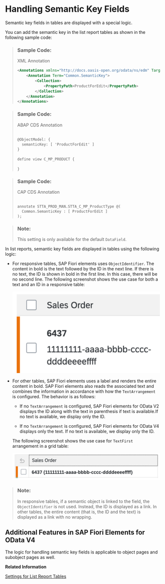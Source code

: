 <!-- loioaa2793cd877a4ecebc35d335920ee145 -->

# Handling Semantic Key Fields

Semantic key fields in tables are displayed with a special logic.

You can add the semantic key in the list report tables as shown in the following sample code:

> ### Sample Code:  
> XML Annotation
> 
> ```xml
> <Annotations xmlns="http://docs.oasis-open.org/odata/ns/edm" Target="STTA_PROD_MAN.STTA_C_MP_ProductType">
>     <Annotation Term="Common.SemanticKey">
>         <Collection>
>             <PropertyPath>ProductForEdit</PropertyPath>
>         </Collection>
>     </Annotation>
> </Annotations>
> 
> ```

> ### Sample Code:  
> ABAP CDS Annotation
> 
> ```
> 
> @ObjectModel: {
>   semanticKey: [ 'ProductForEdit' ]
> }
> 
> define view C_MP_PRODUCT {
> 
> }
> ```

> ### Sample Code:  
> CAP CDS Annotation
> 
> ```
> 
> annotate STTA_PROD_MAN.STTA_C_MP_ProductType @(
>   Common.SemanticKey : [ ProductForEdit ]
> );
> ```

> ### Note:  
> This setting is only available for the default `DataField`.

In list reports, semantic key fields are displayed in tables using the following logic:

-   For responsive tables, SAP Fiori elements uses `ObjectIdentifier`. The content in bold is the text followed by the ID in the next line. If there is no text, the ID is shown in bold in the first line. In this case, there will be no second line. The following screenshot shows the use case for both a text and an ID in a responsive table:

    ![](images/Semantic_Key_Fields_in_a_Table_Text_and_ID_d58b9d9.png)

-   For other tables, SAP Fiori elements uses a label and renders the entire content in bold. SAP Fiori elements also reads the associated text and combines the information in accordance with how the `TextArrangement` is configured. The behavior is as follows:

    -   If no `TextArrangement` is configured, SAP Fiori elements for OData V2 displays the ID along with the text in parenthesis if text is available.If no text is available, we display only the ID.

    -   If no `TextArrangement` is configured, SAP Fiori elements for OData V4 displays only the text. If no text is available, we display only the ID.


    The following screenshot shows the use case for `TextFirst` arrangement in a grid table:

    ![](images/Semantic_Key_Fields_in_a_Table_TextFirst_40b9a46.png)


> ### Note:  
> In responsive tables, if a semantic object is linked to the field, the `ObjectIdentifier` is not used. Instead, the ID is displayed as a link. In other tables, the entire content \(that is, the ID and the text\) is displayed as a link with no wrapping.



<a name="loioaa2793cd877a4ecebc35d335920ee145__section_pvt_y54_npb"/>

## Additional Features in SAP Fiori Elements for OData V4

The logic for handling semantic key fields is applicable to object pages and subobject pages as well.

**Related Information**  


[Settings for List Report Tables](settings-for-list-report-tables-4c2d17a.md "You can configure various aspects of the list report table through annotations and in the manifest.json file.")

